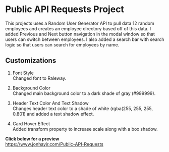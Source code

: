 # Public API Requests Project
This projects uses a Random User Generator API to pull data 12 random employees and creates an employee directory based off of this data.  I added Previous and Next button navigation in the modal window so that users can switch between employees.  I also added a search bar with search logic so that users can search for employees by name.

## Customizations

1. Font Style  
Changed font to Raleway.

1. Background Color    
Changed main background color to a dark shade of gray (#999999).

1. Header Text Color And Text Shadow  
Changes header text color to a shade of white (rgba(255, 255, 255, 0.801) and added a text shadow effect.

1. Card Hover Effect  
Added transform property to increase scale along with a box shadow.

**Click below for a preview**\
https://www.jonhayjr.com/Public-API-Requests